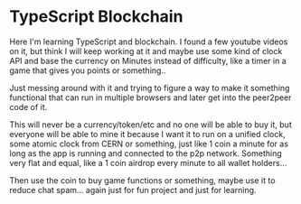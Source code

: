 # TypeScript Blockchain
Here I'm learning TypeScript and blockchain. I found a few youtube videos on it, but think I will keep working at it and maybe use some kind of clock API and base the currency on Minutes instead of difficulty, like a timer in a game that gives you points or something..

Just messing around with it and trying to figure a way to make it something functional that can run in multiple browsers and later get into the peer2peer code of it.

This will never be a currency/token/etc and no one will be able to buy it, but everyone will be able to mine it because I want it to run on a unified clock, some atomic clock from CERN or something, just like 1 coin a minute for as long as the app is running and connected to the p2p network. Something very flat and equal, like a 1 coin airdrop every minute to all wallet holders...

Then use the coin to buy game functions or something, maybe use it to reduce chat spam... again just for fun project and just for learning.
